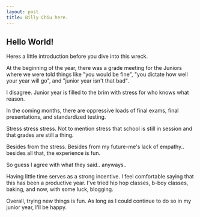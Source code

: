 ```yaml
---
layout: post
title: Billy Chiu here.
---
```


## Hello World! 
Heres a little introduction before you dive into this wreck.

At the beginning of the year, there was a grade meeting for the Juniors where we were told things like "you would be fine", "you dictate how well your year will go", and "junior year isn't that bad".

I disagree. Junior year is filled to the brim with stress for who knows what reason. 

In the coming months, there are oppressive loads of final exams, final presentations, and standardized testing.

Stress stress stress. Not to mention stress that school is still in session and that grades are still a thing. 

Besides from the stress. Besides from my future-me's lack of empathy.. besides all that, the experience is fun.

So guess I agree with what they said.. anyways..

Having little time serves as a strong incentive. I feel comfortable saying that this has been a productive year. I've tried hip hop classes, b-boy classes, baking, and now, with some luck, blogging.

Overall, trying new things is fun. As long as I could continue to do so in my junior year, I'll be happy.



